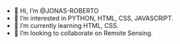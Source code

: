 - 👋 Hi, I’m @JONAS-ROBERTO
- 👀 I’m interested in PYTHON, HTML, CSS, JAVASCRIPT.
- 🌱 I’m currently learning HTML, CSS.
- 💞️ I’m looking to collaborate on Remote Sensing.

<!---
JONAS-ROBERTO/JONAS-ROBERTO is a ✨ special ✨ repository because its `README.md` (this file) appears on your GitHub profile.
You can click the Preview link to take a look at your changes.
--->
